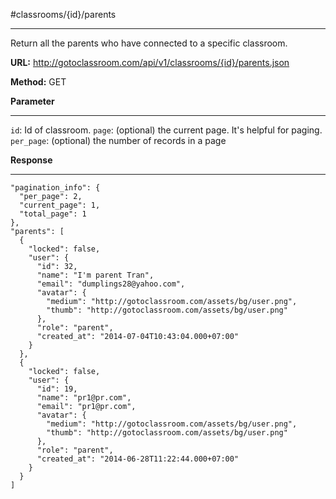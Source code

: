 #classrooms/{id}/parents

----------
Return all the parents who have connected to a specific classroom.

**URL:** http://gotoclassroom.com/api/v1/classrooms/{id}/parents.json

**Method:**  GET

**Parameter**

----------
 `id`: Id of classroom.
`page`: (optional) the current page. It's helpful for paging.
`per_page`: (optional) the number of records in a page



**Response**

---------

    "pagination_info": {
      "per_page": 2,
      "current_page": 1,
      "total_page": 1
    },
    "parents": [
      {
        "locked": false,
        "user": {
          "id": 32,
          "name": "I'm parent Tran",
          "email": "dumplings28@yahoo.com",
          "avatar": {
            "medium": "http://gotoclassroom.com/assets/bg/user.png",
            "thumb": "http://gotoclassroom.com/assets/bg/user.png"
          },
          "role": "parent",
          "created_at": "2014-07-04T10:43:04.000+07:00"
        }
      },
      {
        "locked": false,
        "user": {
          "id": 19,
          "name": "pr1@pr.com",
          "email": "pr1@pr.com",
          "avatar": {
            "medium": "http://gotoclassroom.com/assets/bg/user.png",
            "thumb": "http://gotoclassroom.com/assets/bg/user.png"
          },
          "role": "parent",
          "created_at": "2014-06-28T11:22:44.000+07:00"
        }
      }
    ]